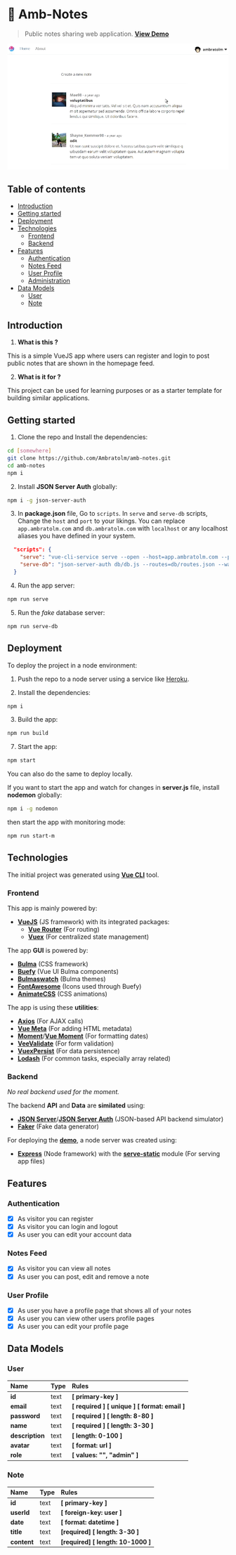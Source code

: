 # :notebook: Amb-Notes

> Public notes sharing web application. [**View Demo**](https://amb-notes.herokuapp.com)

![amb-notes-screenshot](/screenshot.gif?raw=true "Screenshot of the app")

## Table of contents

<!-- toc -->

- [Introduction](#introduction)
- [Getting started](#getting-started)
- [Deployment](#deployment)
- [Technologies](#technologies)
  * [Frontend](#frontend)
  * [Backend](#backend)
- [Features](#features)
  * [Authentication](#authentication)
  * [Notes Feed](#notes-feed)
  * [User Profile](#user-profile)
  * [Administration](#administration)
- [Data Models](#data-models)
  * [User](#user)
  * [Note](#note)

<!-- tocstop -->

## Introduction

1. **What is this ?**

This is a simple VueJS app where users can register and login to post public notes that are shown in the homepage feed.

2. **What is it for ?**

This project can be used for learning purposes or as a starter template for building similar applications.

## Getting started

1. Clone the repo and Install the dependencies:

```bash
cd [somewhere]
git clone https://github.com/Ambratolm/amb-notes.git
cd amb-notes
npm i
```

2. Install **JSON Server Auth** globally:

```bash
npm i -g json-server-auth
```

3. In **package.json** file, Go to `scripts`. In `serve` and `serve-db` scripts, Change the `host` and `port` to your likings. You can replace `app.ambratolm.com` and `db.ambratolm.com` with `localhost` or any localhost aliases you have defined in your system.

```json
  "scripts": {
    "serve": "vue-cli-service serve --open --host=app.ambratolm.com --port=2020",
    "serve-db": "json-server-auth db/db.js --routes=db/routes.json --watch --delay=2000 --host=db.ambratolm.com --port=2021"
  }
```

4. Run the app server:

```bash
npm run serve
```

5. Run the _fake_ database server:

```bash
npm run serve-db
```

## Deployment

To deploy the project in a node environment:

1. Push the repo to a node server using a service like [Heroku](https://heroku.com).

2. Install the dependencies:
```bash
npm i
```

3. Build the app:
```bash
npm run build
```

7. Start the app:
```bash
npm start
```
You can also do the same to deploy locally.

If you want to start the app and watch for changes in **server.js** file, install **nodemon** globally:
```bash
npm i -g nodemon
```
then start the app with monitoring mode:
```bash
npm run start-m
```

## Technologies

The initial project was generated using [**Vue CLI**](https://github.com/vuejs/vue-cli) tool.

### Frontend

This app is mainly powered by:

- [**VueJS**](https://github.com/vuejs/vue) (JS framework) with its integrated packages:
	- [**Vue Router**](https://github.com/vuejs/vue-router) (For routing)
	- [**Vuex**](https://github.com/vuejs/vuex) (For centralized state management)

The app **GUI** is powered by:

- [**Bulma**](https://github.com/jgthms/bulma) (CSS framework)
- [**Buefy**](https://github.com/buefy/buefy) (Vue UI Bulma components)
- [**Bulmaswatch**](https://github.com/jenil/bulmaswatch) (Bulma themes)
- [**FontAwesome**](https://github.com/FortAwesome/Font-Awesome) (Icons used through Buefy)
- [**AnimateCSS**](https://github.com/daneden/animate.css) (CSS animations)

The app is using these **utilities**:

- [**Axios**](https://github.com/axios/axios) (For AJAX calls)
- [**Vue Meta**](https://github.com/nuxt/vue-meta) (For adding HTML metadata)
- [**Moment**](https://github.com/moment/moment/)/[**Vue Moment**](https://github.com/brockpetrie/vue-moment) (For formatting dates)
- [**VeeValidate**](https://github.com/logaretm/vee-validate) (For form validation)
- [**VuexPersist**](https://github.com/championswimmer/vuex-persist) (For data persistence)
- [**Lodash**](https://github.com/lodash/lodash) (For common tasks, especially array related)

### Backend

_No real backend used for the moment._

The backend **API** and **Data** are **similated** using:

- [**JSON Server**](https://github.com/typicode/json-server)/[**JSON Server Auth**](https://github.com/jeremyben/json-server-auth) (JSON-based API backend simulator)
- [**Faker**](https://github.com/marak/Faker.js) (Fake data generator)

For deploying the [**demo**](https://amb-notes.herokuapp.com), a node server was created using:

- [**Express**](https://github.com/expressjs/express) (Node framework) with the [**serve-static**](https://github.com/expressjs/serve-static) module (For serving app files)

## Features

### Authentication

- [x] As visitor you can register
- [x] As visitor you can login and logout
- [x] As user you can edit your account data

### Notes Feed

- [x] As visitor you can view all notes
- [x] As user you can post, edit and remove a note

### User Profile

- [x] As user you have a profile page that shows all of your notes
- [x] As user you can view other users profile pages
- [x] As user you can edit your profile page

## Data Models

### User

| Name            | Type | Rules                                         |
|:----------------|:-----|:----------------------------------------------|
| **id**          | text | **[ primary-key ]**                           |
| **email**       | text | **[ required ] [ unique ] [ format: email ]** |
| **password**    | text | **[ required ] [ length: 8-80 ]**             |
| **name**        | text | **[ required ] [ length: 3-30 ]**             |
| **description** | text | **[ length: 0-100 ]**                         |
| **avatar**      | text | **[ format: url ]**                           |
| **role**        | text | **[ values: "", "admin" ]**                   |

### Note

| Name        | Type | Rules                              |
|:------------|:-----|:-----------------------------------|
| **id**      | text | **[ primary-key ]**                |
| **userId**  | text | **[ foreign-key: user ]**          |
| **date**    | text | **[ format: datetime ]**           |
| **title**   | text | **[required] [ length: 3-30 ]**    |
| **content** | text | **[required] [ length: 10-1000 ]** |

##
